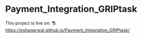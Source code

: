 # Payment_Integration_GRIPtask

This project is live on: 🌎https://eshagarwal.github.io/Payment_Integration_GRIPtask/


